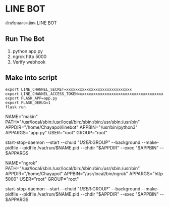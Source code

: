 # LINE BOT
สำหรับทดลองเขียน  LINE BOT

## Run The Bot
1. python app.py
2. ngrok http 5000
3. Verify webhook

## Make into script
```shell
export LINE_CHANNEL_SECRET=xxxxxxxxxxxxxxxxxxxxxxxxxxxxx
export LINE_CHANNEL_ACCESS_TOKEN=xxxxxxxxxxxxxxxxxxxxxxxxxxxxxxxxxxxxx
export FLASK_APP=app.py
export FLASK_DEBUG=1
flask run
```

NAME="makin"
PATH="/usr/local/sbin:/usr/local/bin:/sbin:/bin:/usr/sbin:/usr/bin"
APPDIR="/home/Chayapol/linebot"
APPBIN="/usr/bin/python3"
APPARGS="app.py"
USER="root"
GROUP="root"


start-stop-daemon --start --chuid "$USER:$GROUP" --background --make-pidfile --pidfile /var/run/$NAME.pid --chdir "$APPDIR" --exec "$APPBIN" -- $APPARGS


NAME="ngrok"
PATH="/usr/local/sbin:/usr/local/bin:/sbin:/bin:/usr/sbin:/usr/bin"
APPDIR="/home/Chayapol"
APPBIN="/usr/local/bin/ngrok"
APPARGS="http 5000"
USER="root"
GROUP="root"


start-stop-daemon --start --chuid "$USER:$GROUP" --background --make-pidfile --pidfile /var/run/$NAME.pid --chdir "$APPDIR" --exec "$APPBIN" -- $APPARGS